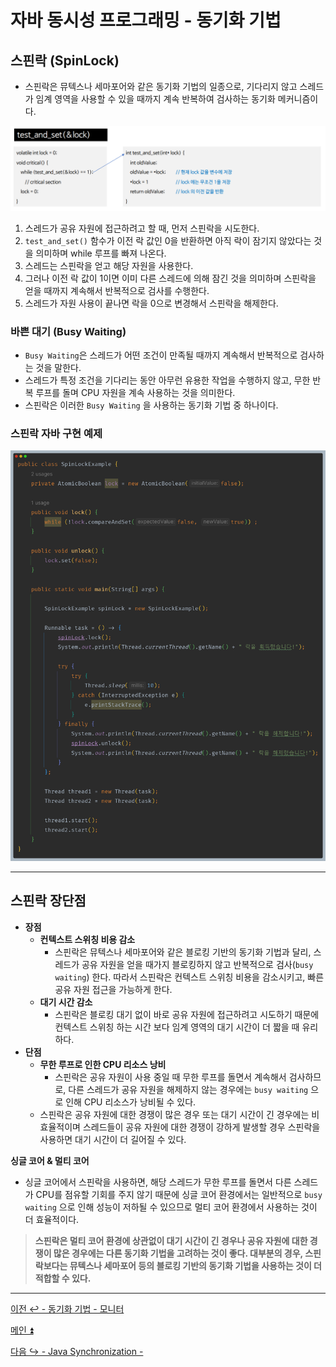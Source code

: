 # 자바 동시성 프로그래밍 - 동기화 기법

## 스핀락 (SpinLock)

- 스핀락은 뮤텍스나 세마포어와 같은 동기화 기법의 일종으로, 기다리지 않고 스레드가 임계 영역을 사용할 수 있을 때까지 계속 반복하여 검사하는 동기화 메커니즘이다.

![img_30.png](image/img_30.png)

1. 스레드가 공유 자원에 접근하려고 할 때, 먼저 스핀락을 시도한다.
2. `test_and_set()` 함수가 이전 락 값인 0을 반환하면 아직 락이 잠기지 않았다는 것을 의미하며 while 루프를 빠져 나온다.
3. 스레드는 스핀락을 얻고 해당 자원을 사용한다.
4. 그러나 이전 락 값이 1이면 이미 다른 스레드에 의해 잠긴 것을 의미하며 스핀락을 얻을 때까지 계속해서 반복적으로 검사를 수행한다.
5. 스레드가 자원 사용이 끝나면 락을 0으로 변경해서 스핀락을 해제한다.

### 바쁜 대기 (Busy Waiting)

- `Busy Waiting`은 스레드가 어떤 조건이 만족될 때까지 계속해서 반복적으로 검사하는 것을 말한다.
- 스레드가 특정 조건을 기다리는 동안 아무런 유용한 작업을 수행하지 않고, 무한 반복 루프를 돌며 CPU 자원을 계속 사용하는 것을 의미한다.
- 스핀락은 이러한 `Busy Waiting` 을 사용하는 동기화 기법 중 하나이다.

### 스핀락 자바 구현 예제

![img_31.png](image/img_31.png)

---

## 스핀락 장단점

- **장점**
  - **컨텍스트 스위칭 비용 감소**
    - 스핀락은 뮤텍스나 세마포어와 같은 블로킹 기반의 동기화 기법과 달리, 스레드가 공유 자원을 얻을 때가지 블로킹하지 않고 반복적으로 검사(`busy waiting`)
    한다. 따라서 스핀락은 컨텍스트 스위칭 비용을 감소시키고, 빠른 공유 자원 접근을 가능하게 한다.
  - **대기 시간 감소**
    - 스핀락은 블로킹 대기 없이 바로 공유 자원에 접근하려고 시도하기 때문에 컨텍스트 스위칭 하는 시간 보다 임계 영역의 대기 시간이 더 짧을 때 유리하다.
- **단점**
  - **무한 루프로 인한 CPU 리소스 낭비**
    - 스핀락은 공유 자원이 사용 중일 때 무한 루프를 돌면서 계속해서 검사하므로, 다른 스레드가 공유 자원을 해제하지 않는 경우에는 `busy waiting` 으로 인해
    CPU 리소스가 낭비될 수 있다.
  - 스핀락은 공유 자원에 대한 경쟁이 많은 경우 또는 대기 시간이 긴 경우에는 비효율적이며 스레드들이 공유 자원에 대한 경쟁이 강하게 발생할 경우
    스핀락을 사용하면 대기 시간이 더 길어질 수 있다.

**싱글 코어 & 멀티 코어**
- 싱글 코어에서 스핀락을 사용하면, 해당 스레드가 무한 루프를 돌면서 다른 스레드가 CPU를 점유할 기회를 주지 않기 때문에 싱글 코어 환경에서는 일반적으로
`busy waiting` 으로 인해 성능이 저하될 수 있으므로 멀티 코어 환경에서 사용하는 것이 더 효율적이다.

> **스핀락은 멀티 코어 환경에 상관없이 대기 시간이 긴 경우나 공유 자원에 대한 경쟁이 많은 경우에는 다른 동기화 기법을 고려하는 것이 좋다.
> 대부분의 경우, 스핀락보다는 뮤텍스나 세마포어 등의 블로킹 기반의 동기화 기법을 사용하는 것이 더 적합할 수 있다.**

---

[이전 ↩️ - 동기화 기법 - 모니터]()

[메인 ⏫](https://github.com/genesis12345678/TIL/blob/main/Java/reactive/Main.md)

[다음 ↪️ - Java Synchronization - ]()